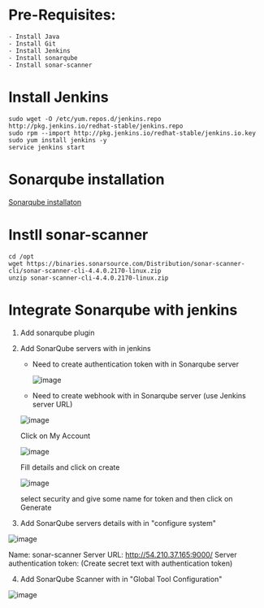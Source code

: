 # Pre-Requisites:
    - Install Java
    - Install Git
    - Install Jenkins
    - Install sonarqube
    - Install sonar-scanner
# Install Jenkins
    sudo wget -O /etc/yum.repos.d/jenkins.repo http://pkg.jenkins.io/redhat-stable/jenkins.repo
    sudo rpm --import http://pkg.jenkins.io/redhat-stable/jenkins.io.key
    sudo yum install jenkins -y
    service jenkins start
# Sonarqube installation
  [Sonarqube installaton](https://github.com/Naresh240/sonarqube-installation.git)
# Instll sonar-scanner
    cd /opt
    wget https://binaries.sonarsource.com/Distribution/sonar-scanner-cli/sonar-scanner-cli-4.4.0.2170-linux.zip
    unzip sonar-scanner-cli-4.4.0.2170-linux.zip
# Integrate Sonarqube with jenkins
1. Add sonarqube plugin 
2. Add SonarQube servers with in jenkins
   - Need to create authentication token with in Sonarqube server
   
     ![image](https://user-images.githubusercontent.com/68885738/90910319-bebffd00-e3f4-11ea-8590-c9ae9018973e.png)
   
   - Need to create webhook with in Sonarqube server (use Jenkins server URL)
    
    ![image](https://user-images.githubusercontent.com/68885738/90953421-06906400-e489-11ea-9f1d-859b3b9fa7b8.png)
        
     Click on My Account
     
     ![image](https://user-images.githubusercontent.com/58024415/102009726-6758ea80-3d5f-11eb-98fd-513951ce4e32.png)
     
     Fill details and click on create
     
     ![image](https://user-images.githubusercontent.com/68885738/90953480-80285200-e489-11ea-8ec1-0eedb4635efb.png)
     
     select security and give some name for token and then click on Generate
3. Add SonarQube servers details with in "configure system"

![image](https://user-images.githubusercontent.com/58024415/102009750-91aaa800-3d5f-11eb-9622-8e6b6be5f37b.png)

Name: sonar-scanner
Server URL: http://54.210.37.165:9000/
Server authentication token: (Create secret text with authentication token)

4. Add SonarQube Scanner with in "Global Tool Configuration"

![image](https://user-images.githubusercontent.com/68885738/90910959-dea3f080-e3f5-11ea-8d79-6062bff26d25.png)
